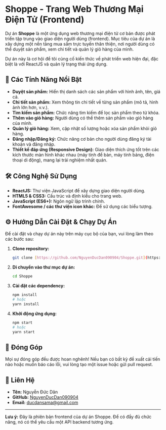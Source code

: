 # Shoppe - Trang Web Thương Mại Điện Tử (Frontend)

Dự án **Shoppe** là một ứng dụng web thương mại điện tử cơ bản được phát triển tập trung vào giao diện người dùng (frontend). Mục tiêu của dự án là xây dựng một nền tảng mua sắm trực tuyến thân thiện, nơi người dùng có thể duyệt sản phẩm, xem chi tiết và quản lý giỏ hàng của mình.

Dự án này là cơ hội để tôi củng cố kiến thức về phát triển web hiện đại, đặc biệt là với ReactJS và quản lý trạng thái ứng dụng.

## 🚀 Các Tính Năng Nổi Bật

* **Duyệt sản phẩm:** Hiển thị danh sách các sản phẩm với hình ảnh, tên, giá cả.
* **Chi tiết sản phẩm:** Xem thông tin chi tiết về từng sản phẩm (mô tả, hình ảnh lớn hơn, v.v.).
* **Tìm kiếm sản phẩm:** Chức năng tìm kiếm để lọc sản phẩm theo từ khóa.
* **Thêm vào giỏ hàng:** Người dùng có thể thêm sản phẩm vào giỏ hàng của mình.
* **Quản lý giỏ hàng:** Xem, cập nhật số lượng hoặc xóa sản phẩm khỏi giỏ hàng.
* **Đăng nhập/Đăng ký:** Chức năng cơ bản cho người dùng đăng ký tài khoản và đăng nhập.
* **Thiết kế đáp ứng (Responsive Design):** Giao diện thích ứng tốt trên các kích thước màn hình khác nhau (máy tính để bàn, máy tính bảng, điện thoại di động), mang lại trải nghiệm nhất quán.

## 🛠️ Công Nghệ Sử Dụng

* **ReactJS:** Thư viện JavaScript để xây dựng giao diện người dùng.
* **HTML5 & CSS3:** Cấu trúc và định kiểu cho trang web.
* **JavaScript (ES6+):** Ngôn ngữ lập trình chính.
* **FontAwesome / các thư viện icon khác:** Để sử dụng các biểu tượng.

## ⚙️ Hướng Dẫn Cài Đặt & Chạy Dự Án

Để cài đặt và chạy dự án này trên máy cục bộ của bạn, vui lòng làm theo các bước sau:

1.  **Clone repository:**
    ```bash
    git clone [https://github.com/NguyenDucDan090904/Shoppe.git](https://github.com/NguyenDucDan090904/Shoppe.git)
    ```
2.  **Di chuyển vào thư mục dự án:**
    ```bash
    cd Shoppe
    ```
3.  **Cài đặt các dependency:**
    ```bash
    npm install
    # hoặc
    yarn install
    ```
4.  **Khởi động ứng dụng:**
    ```bash
    npm start
    # hoặc
    yarn start
    ```

## 🤝 Đóng Góp

Mọi sự đóng góp đều được hoan nghênh! Nếu bạn có bất kỳ đề xuất cải tiến nào hoặc muốn báo cáo lỗi, vui lòng tạo một issue hoặc gửi pull request.

## 📧 Liên Hệ

* **Tên:** Nguyễn Đức Dân
* **GitHub:** [NguyenDucDan090904](https://github.com/NguyenDucDan090904)
* **Email:** ducdansama@gmail.com

---

**Lưu ý:** Đây là phiên bản frontend của dự án Shoppe. Để có đầy đủ chức năng, nó có thể yêu cầu một API backend tương ứng.
